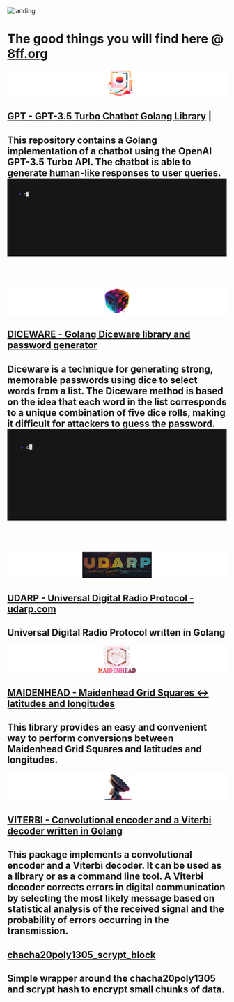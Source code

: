 ![landing](https://user-images.githubusercontent.com/96321026/208686753-04fae28b-d3f0-45ab-8d15-6a65a9aafcff.png)

# The good things you will find here @ [8ff.org](https://8ff.org)

![logo](https://github.com/8ff/gpt/blob/main/media/logo_small.svg)
## [GPT - GPT-3.5 Turbo Chatbot Golang Library](https://github.com/8ff/gpt) |
This repository contains a Golang implementation of a chatbot using the OpenAI GPT-3.5 Turbo API. The chatbot is able to generate human-like responses to user queries.<br>
![example](https://github.com/8ff/gpt/blob/main/media/chat.gif)
---------------------------------------
<br><br>

![logo](https://github.com/8ff/diceware/blob/main/media/logo_small.svg)
## [DICEWARE - Golang Diceware library and password generator](https://github.com/8ff/diceware)
Diceware is a technique for generating strong, memorable passwords using dice to select words from a list. The Diceware method is based on the idea that each word in the list corresponds to a unique combination of five dice rolls, making it difficult for attackers to guess the password.<br>
![example](https://github.com/8ff/diceware/blob/main/media/pwgen.gif)
---------------------------------------
<br><br>

![logo](https://github.com/8ff/udarp/blob/main/media/logo_small.svg)
## [UDARP - Universal Digital Radio Protocol - udarp.com](https://udarp.com)
Universal Digital Radio Protocol written in Golang<br>
---------------------------------------

![logo](https://github.com/8ff/maidenhead/blob/main/media/logo_small.svg)
## [MAIDENHEAD - Maidenhead Grid Squares <-> latitudes and longitudes](https://github.com/8ff/maidenhead)
This library provides an easy and convenient way to perform conversions between Maidenhead Grid Squares and latitudes and longitudes.<br>
---------------------------------------

![logo](https://github.com/8ff/viterbi/blob/main/media/logo_small.svg)
## [VITERBI - Convolutional encoder and a Viterbi decoder written in Golang](https://github.com/8ff/viterbi)
This package implements a convolutional encoder and a Viterbi decoder. It can be used as a library or as a command line tool.
A Viterbi decoder corrects errors in digital communication by selecting the most likely message based on statistical analysis of the received signal and the probability of errors occurring in the transmission.<br>
---------------------------------------

## [chacha20poly1305_scrypt_block](https://github.com/8ff/chacha20poly1305_scrypt_block)
Simple wrapper around the chacha20poly1305 and scrypt hash to encrypt small chunks of data.<br>
---------------------------------------
